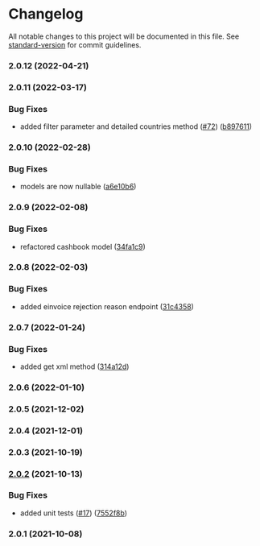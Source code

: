 # Changelog

All notable changes to this project will be documented in this file. See [standard-version](https://github.com/conventional-changelog/standard-version) for commit guidelines.

### 2.0.12 (2022-04-21)

### 2.0.11 (2022-03-17)


### Bug Fixes

* added filter parameter and detailed countries method ([#72](https://github.com/fattureincloud/fattureincloud-php-sdk/issues/72)) ([b897611](https://github.com/fattureincloud/fattureincloud-php-sdk/commit/b897611c30b261681f4b775d9fb57347f1db895f))

### 2.0.10 (2022-02-28)


### Bug Fixes

* models are now nullable ([a6e10b6](https://github.com/fattureincloud/fattureincloud-php-sdk/commit/a6e10b69d48e3aa781a49031ded36b92a94d1547))

### 2.0.9 (2022-02-08)


### Bug Fixes

* refactored cashbook model ([34fa1c9](https://github.com/fattureincloud/fattureincloud-php-sdk/commit/34fa1c9f8dcfbfc0cfbbdd5285316825d40d0a6d))

### 2.0.8 (2022-02-03)


### Bug Fixes

* added einvoice rejection reason endpoint  ([31c4358](https://github.com/fattureincloud/fattureincloud-php-sdk/commit/31c4358f8164d47d65439f2e63d3b96bfa6d6b61))

### 2.0.7 (2022-01-24)


### Bug Fixes

* added get xml method ([314a12d](https://github.com/fattureincloud/fattureincloud-php-sdk/commit/314a12da3f1a003eca9e93a32860b6721411d91a))

### 2.0.6 (2022-01-10)

### 2.0.5 (2021-12-02)

### 2.0.4 (2021-12-01)

### 2.0.3 (2021-10-19)

### [2.0.2](https://github.com/fattureincloud/fattureincloud-php-sdk/compare/v2.0.1...v2.0.2) (2021-10-13)


### Bug Fixes

* added unit tests ([#17](https://github.com/fattureincloud/fattureincloud-php-sdk/issues/17)) ([7552f8b](https://github.com/fattureincloud/fattureincloud-php-sdk/commit/7552f8b779b7815b4b143bb25ae30c878dec54ab))

### 2.0.1 (2021-10-08)
